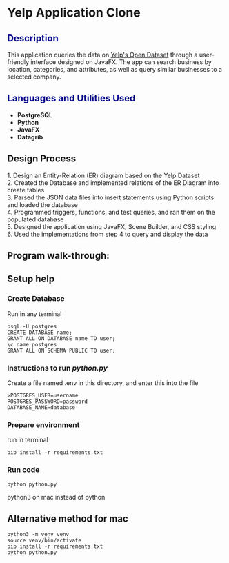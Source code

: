 <h1>Yelp Application Clone</h1>
<!-- ### [YouTube Demonstration](https://youtu.be/7eJexJVCqJo) -->
<h2 style="color: darkblue;">Description</h2>
This application queries the data on <a href="https://business.yelp.com/data/resources/open-dataset/">Yelp's Open Dataset</a> through a user-friendly interface designed on JavaFX. The app can search business by location, categories, and attributes, as well as query similar businesses to a selected company.
<br />

<h2 style="color: darkblue;">Languages and Utilities Used</h2>

- <b>PostgreSQL</b>
- <b>Python</b>
- <b>JavaFX</b>
- <b>Datagrib</b>

<h2>Design Process</h2>
1. Design an Entity-Relation (ER) diagram based on the Yelp Dataset <br/>
2. Created the Database and implemented relations of the ER Diagram into create tables <br/>
3. Parsed the JSON data files into insert statements using Python scripts and loaded the database <br/>
4. Programmed triggers, functions, and test queries, and ran them on the populated database <br/>
5. Designed the application using JavaFX, Scene Builder, and CSS styling <br/>
6. Used the implementations from step 4 to query and display the data <br/>

<h2>Program walk-through:</h2>






## Setup help
### Create Database
Run in any terminal
~~~
psql -U postgres
CREATE DATABASE name;
GRANT ALL ON DATABASE name TO user;
\c name postgres
GRANT ALL ON SCHEMA PUBLIC TO user;
~~~
### Instructions to run *python.py*
Create a file named .env in this directory, and enter this into the file
~~~
>POSTGRES_USER=username  
POSTGRES_PASSWORD=password  
DATABASE_NAME=database
~~~
### Prepare environment
run in terminal
~~~
pip install -r requirements.txt
~~~
### Run code
~~~
python python.py
~~~
python3 on mac instead of python

## Alternative method for mac
~~~
python3 -m venv venv
source venv/bin/activate
pip install -r requirements.txt
python python.py
~~~

